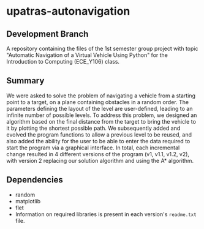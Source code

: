 # upatras-autonavigation

## Development Branch

A repository containing the files of the 1st semester group project with topic "Automatic Navigation of a Virtual Vehicle Using Python" for the Introduction to Computing (ECE_Y106) class.

## Summary

We were asked to solve the problem of navigating a vehicle from a starting point to a target, on a plane containing obstacles in a random order. The parameters defining the layout of the level are user-defined, leading to an infinite number of possible levels. To address this problem, we designed an algorithm based on the final distance from the target to bring the vehicle to it by plotting the shortest possible path. We subsequently added and evolved the program functions to allow a previous level to be reused, and also added the ability for the user to be able to enter the data required to start the program via a graphical interface. In total, each incremental change resulted in 4 different versions of the program (v1, v1.1, v1.2, v2), with version 2 replacing our solution algorithm and using the A* algorithm.

## Dependencies

- random
- matplotlib
- flet
- Information on required libraries is present in each version's `readme.txt` file.
